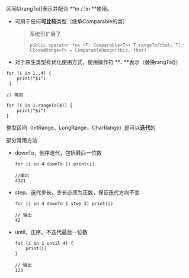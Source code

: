 区间以rangTo\(\)表示并配合 **in / !in **使用。

* 可用于任何**可比较**类型（继承Comparable的类）
  > 系统已扩展了
  >
  > ```
  > public operator fun <T: Comparable<T>> T.rangeTo(that: T): ClosedRange<T> = ComparableRange(this, that)
  > ```

* 对于原生类型有优化使用方式，使用操作符 **.. **表示（替换rangTo\(\)）

```
for (i in 1..4) {
    print("$i")
 }
 
// 等同

for (i in 1.rangeTo(4)) {
    print("$i")
}
```

整型区间（IntRange、LongRange、CharRange）是可以**迭代**的

部分常用方法

* downTo，倒序迭代，包括最后一位数
  ```
  for (i in 4 downTo 1) print(i)

  //输出 
  4321
  ```
* step，迭代步长，步长必须为正数，保证迭代方向不变
  ```
  for (i in 4 downTo 1 step 2) print(i)

  // 输出
  42
  ```

* until，正序，不迭代最后一位数
  ```
  for (i in 1 until 4) {
      print(i)
  }

  // 输出
  123
  ```



